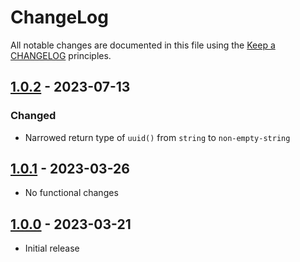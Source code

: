 # ChangeLog

All notable changes are documented in this file using the [Keep a CHANGELOG](http://keepachangelog.com/) principles.

## [1.0.2] - 2023-07-13

### Changed

* Narrowed return type of `uuid()` from `string` to `non-empty-string`

## [1.0.1] - 2023-03-26

* No functional changes

## [1.0.0] - 2023-03-21

* Initial release

[1.0.2]: https://github.com/sebastianbergmann/uuid/compare/1.0.1...1.0.2
[1.0.1]: https://github.com/sebastianbergmann/uuid/compare/1.0.0...1.0.1
[1.0.0]: https://github.com/sebastianbergmann/uuid/compare/f4a58bc49316b4dae46aa69cbe311d08932be2f6...1.0.0

